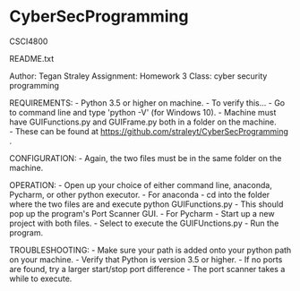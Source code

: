 # CyberSecProgramming
CSCI4800

README.txt 

Author: Tegan Straley
Assignment: Homework 3
Class: cyber security programming

REQUIREMENTS:
	- Python 3.5 or higher on machine.
	- To verify this...
		- Go to command line and type 'python -V' (for Windows 10).
	- Machine must have GUIFunctions.py and GUIFrame.py both in a folder on the machine.	
		- These can be found at https://github.com/straleyt/CyberSecProgramming .

CONFIGURATION:
	- Again, the two files must be in the same folder on the machine.

OPERATION: 
	- Open up your choice of either command line, anaconda, Pycharm, or other python executor. 
	- For anaconda
		- cd into the folder where the two files are and execute
		python GUIFunctions.py
		- This should pop up the program's Port Scanner GUI. 
	- For Pycharm 
		- Start up a new project with both files.
		- Select to execute the GUIFUnctions.py
		- Run the program.

TROUBLESHOOTING:
	- Make sure your path is added onto your python path on your machine.
	- Verify that Python is version 3.5 or higher.
	- If no ports are found, try a larger start/stop port difference 
	- The port scanner takes a while to execute. 


